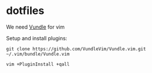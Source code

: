 # dotfiles

We need [Vundle](https://github.com/VundleVim/Vundle.vim) for vim

Setup and install plugins:
```
git clone https://github.com/VundleVim/Vundle.vim.git ~/.vim/bundle/Vundle.vim

vim +PluginInstall +qall
```
